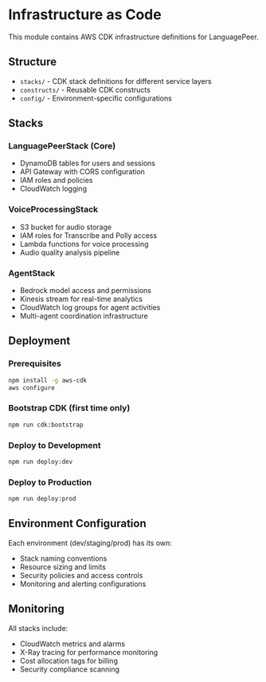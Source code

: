 # Infrastructure as Code

This module contains AWS CDK infrastructure definitions for LanguagePeer.

## Structure

- `stacks/` - CDK stack definitions for different service layers
- `constructs/` - Reusable CDK constructs
- `config/` - Environment-specific configurations

## Stacks

### LanguagePeerStack (Core)
- DynamoDB tables for users and sessions
- API Gateway with CORS configuration
- IAM roles and policies
- CloudWatch logging

### VoiceProcessingStack
- S3 bucket for audio storage
- IAM roles for Transcribe and Polly access
- Lambda functions for voice processing
- Audio quality analysis pipeline

### AgentStack
- Bedrock model access and permissions
- Kinesis stream for real-time analytics
- CloudWatch log groups for agent activities
- Multi-agent coordination infrastructure

## Deployment

### Prerequisites
```bash
npm install -g aws-cdk
aws configure
```

### Bootstrap CDK (first time only)
```bash
npm run cdk:bootstrap
```

### Deploy to Development
```bash
npm run deploy:dev
```

### Deploy to Production
```bash
npm run deploy:prod
```

## Environment Configuration

Each environment (dev/staging/prod) has its own:
- Stack naming conventions
- Resource sizing and limits
- Security policies and access controls
- Monitoring and alerting configurations

## Monitoring

All stacks include:
- CloudWatch metrics and alarms
- X-Ray tracing for performance monitoring
- Cost allocation tags for billing
- Security compliance scanning